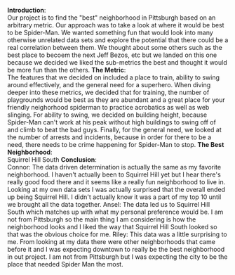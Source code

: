 **Introduction**: <br>
    Our project is to find the "best" neighborhood in Pittsburgh based on an arbitrary metric. Our approach was to take a look at where it would be best to be Spider-Man. We wanted something fun that would look into many otherwise unrelated data sets and explore the potential that there could be a real correlation between them. We thought about some others such as the best place to becoem the next Jeff Bezos, etc but we landed on this one because we decided we liked the sub-metrics the best and thought it would be more fun than the others.
**The Metric**: <br>
    The features that we decided on included a place to train, ability to swing around effectively, and the general need for a superhero. When diving deeper into these metrics, we decided that for training, the number of playgrounds would be best as they are abundant and a great place for your friendly neighorhood spiderman to practice acrobatics as well as web slinging. For ability to swing, we decided on building height, because Spider-Man can't work at his peak without high buildings to swing off of and climb to beat the bad guys. Finally, for the general need, we looked at the number of arrests and incidents, because in order for there to be a need, there needs to be crime happening for Spider-Man to stop.
**The Best Neighborhood**: <br>
    Squirrel Hill South
**Conclusion**: <br>
    Connor: The data driven determination is actually the same as my favorite neighborhood. I haven't actually been to Squirrel Hill yet but I hear there's really good food there and it seems like a really fun neighborhood to live in. Looking at my own data sets I was actually surprised that the overall ended up being Squirrel Hill. I didn't actually know it was a part of my top 10 until we brought all the data together.
    Ansel: The data led us to Squirrel Hill South which matches up with what my personal preference would be. I am not from Pittsburgh so the main thing I am considering is how the neighborhood looks and I liked the way that Squirrel Hill South looked so that was the obvious choice for me. 
    Riley: This data was a little surprising to me. From looking at my data there were other neighborhoods that came before it and I was expecting downtown to really be the best neighborhood in out project. I am not from Pittsburgh but I was expecting the city to be the place that needed Spider Man the most.